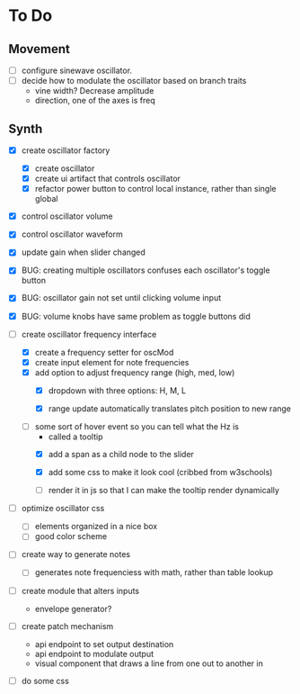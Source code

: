 # To Do

## Movement

- [ ] configure sinewave oscillator.
- [ ] decide how to modulate the oscillator based on branch traits
  - vine width? Decrease amplitude
  - direction, one of the axes is freq

## Synth

- [x] create oscillator factory
  - [x] create oscillator
  - [x] create ui artifact that controls oscillator
  - [x] refactor power button to control local instance, rather than single global
- [x] control oscillator volume
- [x] control oscillator waveform
- [x] update gain when slider changed
- [x] BUG: creating multiple oscillators confuses each oscillator's toggle button
- [x] BUG: oscillator gain not set until clicking volume input
- [x] BUG: volume knobs have same problem as toggle buttons did
- [ ] create oscillator frequency interface
  - [x] create a frequency setter for oscMod
  - [x] create input element for note frequencies
  - [X] add option to adjust frequency range (high, med, low)
      - [x] dropdown with three options: H, M, L
      - [X] range update automatically translates pitch position to new range


  - [ ] some sort of hover event so you can tell what the Hz is
    - called a tooltip
    - [x] add a span as a child node to the slider
    - [x] add some css to make it look cool (cribbed from w3schools)
    - [ ] render it in js so that I can make the tooltip render dynamically


- [ ] optimize oscillator css
  - [ ] elements organized in a nice box
  - [ ] good color scheme

- [ ] create way to generate notes
  - [ ] generates note frequenciess with math, rather than table lookup

- [ ] create module that alters inputs
  - envelope generator?


- [ ] create patch mechanism
  - api endpoint to set output destination
  - api endpoint to modulate output
  - visual component that draws a line from one out to another in

- [ ] do some css

